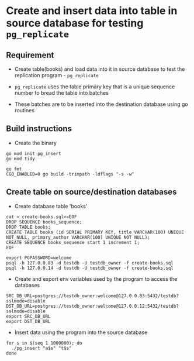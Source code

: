 # Create and insert data into table in source database for testing `pg_replicate`

## Requirement

* Create table(books) and load data into it in source database to test the
  replication program - `pg_replicate`

* `pg_replicate` uses the table primary key that is a unique sequence number
   to bread the table into batches

* These batches are to be inserted into the destination database using go routines

## Build instructions

* Create the binary

```
go mod init pg_insert
go mod tidy

go fmt
CGO_ENABLED=0 go build -trimpath -ldflags "-s -w"
```

## Create table on source/destination databases

* Create database table 'books'

```
cat > create-books.sql<<EOF
DROP SEQUENCE books_sequence;
DROP TABLE books;
CREATE TABLE books (id SERIAL PRIMARY KEY, title VARCHAR(100) UNIQUE NOT NULL, primary_author VARCHAR(100) UNIQUE NOT NULL);
CREATE SEQUENCE books_sequence start 1 increment 1;
EOF

export PGPASSWORD=welcome
psql -h 127.0.0.83 -d testdb -U testdb_owner -f create-books.sql
psql -h 127.0.0.14 -d testdb -U testdb_owner -f create-books.sql
```

* Create and export env variables used by the program to access the databases

```
SRC_DB_URL=postgres://testdb_owner:welcome@127.0.0.83:5432/testdb?sslmode=disable
DST_DB_URL=postgres://testdb_owner:welcome@127.0.0.12:5432/testdb?sslmode=disable
export SRC_DB_URL
export DST_DB_URL
```

* Insert data using the program into the source database

```
for s in $(seq 1 1000000); do
  ./pg_insert "a$s" "t$s"
done
```
